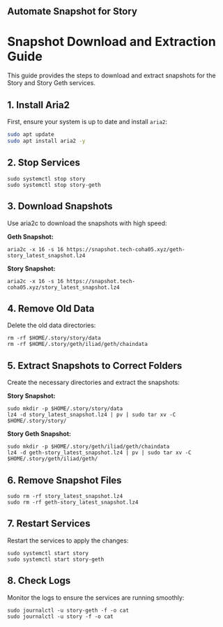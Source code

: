 ## Automate Snapshot for Story

# Snapshot Download and Extraction Guide

This guide provides the steps to download and extract snapshots for the Story and Story Geth services.

## 1. Install Aria2

First, ensure your system is up to date and install `aria2`:

```bash
sudo apt update
sudo apt install aria2 -y
```
## 2. Stop Services
```
sudo systemctl stop story
sudo systemctl stop story-geth
```
## 3. Download Snapshots

Use aria2c to download the snapshots with high speed:

**Geth Snapshot:**
```
aria2c -x 16 -s 16 https://snapshot.tech-coha05.xyz/geth-story_latest_snapshot.lz4
```

**Story Snapshot:**
```
aria2c -x 16 -s 16 https://snapshot.tech-coha05.xyz/story_latest_snapshot.lz4
```

## 4. Remove Old Data
Delete the old data directories:

```
rm -rf $HOME/.story/story/data
rm -rf $HOME/.story/geth/iliad/geth/chaindata
```

## 5. Extract Snapshots to Correct Folders
Create the necessary directories and extract the snapshots:

**Story Snapshot:**
```
sudo mkdir -p $HOME/.story/story/data
lz4 -d story_latest_snapshot.lz4 | pv | sudo tar xv -C $HOME/.story/story/
```

**Story Geth Snapshot:**
```
sudo mkdir -p $HOME/.story/geth/iliad/geth/chaindata
lz4 -d geth-story_latest_snapshot.lz4 | pv | sudo tar xv -C $HOME/.story/geth/iliad/geth/
```

## 6. Remove Snapshot Files

```
sudo rm -rf story_latest_snapshot.lz4
sudo rm -rf geth-story_latest_snapshot.lz4
```
## 7. Restart Services

Restart the services to apply the changes:

```
sudo systemctl start story
sudo systemctl start story-geth
```

## 8. Check Logs
Monitor the logs to ensure the services are running smoothly:
```
sudo journalctl -u story-geth -f -o cat
sudo journalctl -u story -f -o cat
```
